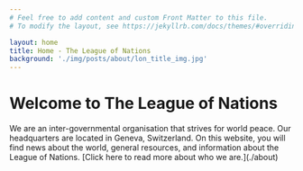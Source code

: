 ```yaml
---
# Feel free to add content and custom Front Matter to this file.
# To modify the layout, see https://jekyllrb.com/docs/themes/#overriding-theme-defaults

layout: home
title: Home - The League of Nations
background: './img/posts/about/lon_title_img.jpg'
---
```

<h1 class="header-center">Welcome to The League of Nations</h1>
We are an inter-governmental organisation that strives for world peace. Our headquarters are located in Geneva, Switzerland. On this website, you will find news about the world, general resources, and information about the League of Nations. [Click here to read more about who we are.](./about)